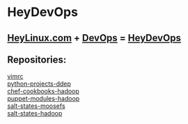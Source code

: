 HeyDevOps
=========
[HeyLinux.com](http://heylinux.com) + [DevOps](http://zh.wikipedia.org/zh-cn/DevOps) = [HeyDevOps](https://github.com/mcsrainbow/heydevops) <br />
<br />
Repositories:<br />
------------------
[vimrc](https://github.com/mcsrainbow/vimrc) <br />
[python-projects-ddep](https://github.com/mcsrainbow/python-projects-ddep) <br />
[chef-cookbooks-hadoop](https://github.com/mcsrainbow/chef-cookbooks-hadoop) <br />
[puppet-modules-hadoop](https://github.com/mcsrainbow/puppet-modules-hadoop) <br />
[salt-states-moosefs](https://github.com/mcsrainbow/salt-states-moosefs) <br />
[salt-states-hadoop](https://github.com/mcsrainbow/salt-states-hadoop)
